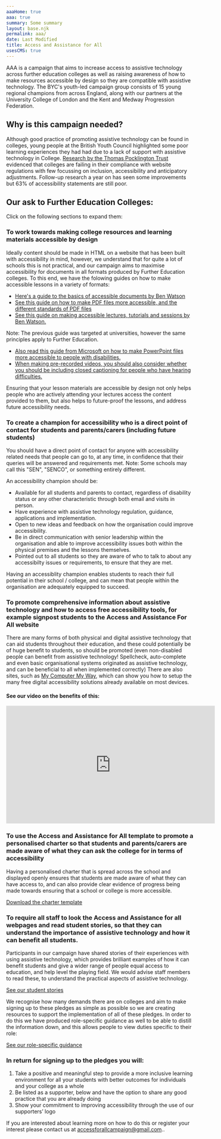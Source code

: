 ```yaml
---
aaaHome: true
aaa: true
summary: Some summary
layout: base.njk
permalink: aaa/
date: Last Modified
title: Access and Assistance for All
usesCMS: true
---
```

AAA is a campaign that aims to increase access to assistive technology across further education colleges as well as raising awareness of how to make resources accessible by design so they are compatible with assistive technology. The BYC's youth-led campaign group consists of 15 young regional champions from across England, along with our partners at the University College of London and the Kent and Medway Progression Federation.

## Why is this campaign needed?

Although good practice of promoting assistive technology can be found in colleges, young people at the British Youth Council highlighted some poor learning experiences they had had due to a lack of support with assistive technology in College. [Research by the Thomas Pocklington Trust](https://www.pocklington-trust.org.uk/student-support/professionals/technology-and-accessibility-in-fe-research/) evidenced that colleges are failing in their compliance with website regulations with few focussing on inclusion, accessibility and anticipatory adjustments. Follow-up research a year on has seen some improvements but 63% of accessibility statements are still poor.

## Our ask to Further Education Colleges:

Click on the following sections to expand them:

<h3 class="accordion">To work towards making college resources and learning materials accessible by design</h3>
<div class="accordion__panel">

Ideally content should be made in HTML on a website that has been built with accessibility in mind, however, we understand that for quite a lot of schools this is not practical, and our campaign aims to maximise accessibility for documents in all formats produced by Further Education colleges. To this end, we have the folowing guides on how to make accessible lessons in a variety of formats:

* [Here's a guide to the basics of accessible documents by Ben Watson](https://www.makethingsaccessible.com/guides/accessible-document-basics/)
* [See this guide on how to make PDF files more accessible, and the different standards of PDF files](https://www.makethingsaccessible.com/guides/wait-there-s-more-than-one-type-of-pdf-pdf-standards-and-how-they-differ-in-terms-of-accessibility/)
* [See this guide on making accessible lectures, tutorials and sessions by Ben Watson.](https://www.makethingsaccessible.com/guides/accessible-lectures-tutorials-and-sessions/)

Note: The previous guide was targeted at universities, however the same principles apply to Further Education.

* [Also read this guide from Microsoft on how to make PowerPoint files more accessible to people with disabilities.](https://support.microsoft.com/en-us/office/make-your-powerpoint-presentations-accessible-to-people-with-disabilities-6f7772b2-2f33-4bd2-8ca7-dae3b2b3ef25)
* [When making pre-recorded videos, you should also consider whether you should be including closed captioning for people who have hearing difficulties.](https://www.makethingsaccessible.com/guides/captions-and-transcripts-for-use-in-content/)

Ensuring that your lesson materials are accessible by design not only helps people who are actively attending your lectures access the content provided to them, but also helps to future-proof the lessons, and address future accessibility needs.

</div>

<h3 class="accordion">To create a champion for accessibility who is a direct point of contact for students and parents/carers (including future students)</h3>
<div class="accordion__panel">

You should have a direct point of contact for anyone with accessibility related needs that people can go to, at any time, in confidence that their queries will be answered and requirements met. Note: Some schools may call this "SEN", "SENCO", or something entirely different.

An accessibility champion should be:

* Available for all students and parents to contact, regardless of disability status or any other characteristic through both email and visits in person.
* Have experience with assistive technology regulation, guidance, applications and implementation.
* Open to new ideas and feedback on how the organisation could improve accessibility.
* Be in direct communication with senior leadership within the organisation and able to improve accessibility issues both within the physical premises and the lessons themselves.
* Pointed out to all students so they are aware of who to talk to about any accessibilty issues or requirements, to ensure that they are met.

Having an accessiblity champion enables students to reach their full potential in their school / college, and can mean that people within the organisation are adequately equipped to succeed.

</div>

<h3 class="accordion">To promote comprehensive information about assistive technology and how to access free accessibility tools, for example signpost students to the Access and Assistance For All website</h3>
<div class="accordion__panel">

There are many forms of both physical and digital assistive technology that can aid students throughout their education, and these could potentially be of huge benefit to students, so should be promoted (even non-disabled people can benefit from assistive technology! Spellcheck, auto-complete and even basic organisational systems originated as assistive technology, and can be beneficial to all when implemented correctly) There are also sites, such as [My Computer My Way](https://mcmw.abilitynet.org.uk/), which can show you how to setup the many free digital accessibility solutions already available on most devices.

#### See our video on the benefits of this:

<iframe width="560" height="315" src="https://www.youtube-nocookie.com/embed/31hyupkkyqI" title="YouTube video player" frameborder="0" allow="accelerometer; autoplay; clipboard-write; encrypted-media; gyroscope; picture-in-picture; web-share" allowfullscreen></iframe>

</div>

<h3 class="accordion">To use the Access and Assistance for All template to promote a <b>personalised charter</b> so that students and parents/carers are made aware of what they can ask the college for in terms of accessibility</h3>
<div class="accordion__panel">

Having a personalised charter that is spread across the school and displayed openly ensures that students are made aware of what they can have access to, and can also provide clear evidence of progress being made towards ensuring that a school or college is more accessible.

[Download the charter template](/img/charter.docx)

</div>

<h3 class="accordion">To require all staff to look the Access and Assistance for all webpages and read student stories, so that they can understand the importance of assistive technology and how it can benefit all students.</h3>
<div class="accordion__panel">
  
Participants in our campaign have shared stories of their experiences with using assistive technology, which provides brilliant examples of how it can benefit students and give a wider range of people equal access to education, and help level the playing field. We would advise staff members to read these, to understand the practical aspects of assistive technology.

[See our student stories](/aaa/student-stories/)

</div>

We recognise how many demands there are on colleges and aim to make signing up to these pledges as simple as possible so we are creating resources to support the implementation of all of these pledges. In order to do this we have produced role-specific guidance as well to be able to distill the information down, and this allows people to view duties specific to their role:

[See our role-specific guidance](/aaa/roles/)

### In return for signing up to the pledges you will:

1. Take a positive and meaningful step to provide a more inclusive learning environment for all your students with better outcomes for individuals and your college as a whole
2. Be listed as a supporter, below and have the option to share any good practice that you are already doing
3. Show your commitment to improving accessibility through the use of our supporters’ logo

If you are interested about learning more on how to do this or register your interest please contact us at [accessforallcampaign@gmail.com](mailto:accessforallcampaign@gmail.com)..